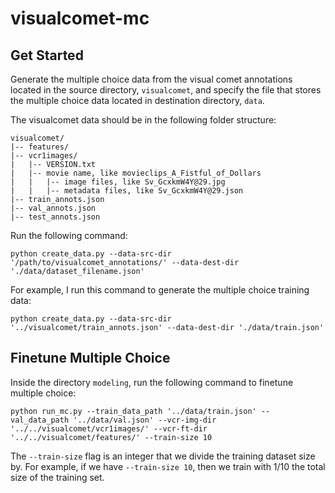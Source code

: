 # visualcomet-mc

## Get Started

  Generate the multiple choice data from the visual comet annotations located in the source directory, `visualcomet`, and specify the file that stores the multiple choice data located in destination directory, `data`.
  <p>
  The visualcomet data should be in the following folder structure:
  </p>
  
  
```
visualcomet/
|-- features/
|-- vcr1images/
|   |-- VERSION.txt
|   |-- movie name, like movieclips_A_Fistful_of_Dollars
|   |   |-- image files, like Sv_GcxkmW4Y@29.jpg
|   |   |-- metadata files, like Sv_GcxkmW4Y@29.json
|-- train_annots.json
|-- val_annots.json
|-- test_annots.json
```
  

  <p>
  Run the following command:
  </p>
  
  
    python create_data.py --data-src-dir '/path/to/visualcomet_annotations/' --data-dest-dir './data/dataset_filename.json'

  <p>
  For example, I run this command to generate the multiple choice training data:
  </p>
    
    python create_data.py --data-src-dir '../visualcomet/train_annots.json' --data-dest-dir './data/train.json'

## Finetune Multiple Choice

  Inside the directory `modeling`, run the following command to finetune multiple choice:

  
    python run_mc.py --train_data_path '../data/train.json' --val_data_path '../data/val.json' --vcr-img-dir '../../visualcomet/vcr1images/' --vcr-ft-dir '../../visualcomet/features/' --train-size 10
    

  The `--train-size` flag is an integer that we divide the training dataset size by. For example, if we have `--train-size 10`, then we train with 1/10 the total size of the training set.



